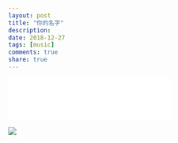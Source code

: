 ```yaml
---
layout: post
title: "你的名字" 
description: 
date: 2018-12-27
tags: [music] 
comments: true
share: true
---
```

<iframe frameborder="no" border="0" marginwidth="0" marginheight="0" width=330 height=86 src="//music.163.com/outchain/player?type=2&amp;id=446935665&auto=1&amp;height=66"> </iframe>

![](https://i.loli.net/2018/12/27/5c24528c5e734.png)

